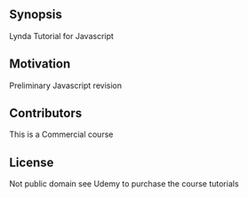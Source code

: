 ## Synopsis

Lynda Tutorial for Javascript 


## Motivation

Preliminary Javascript revision


## Contributors

This is a Commercial course

## License

Not public domain see Udemy to purchase the course tutorials
